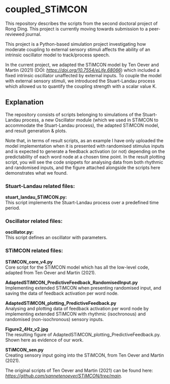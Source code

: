 # coupled_STiMCON 
This repository describes the scripts from the second doctoral project of Rong Ding. This project is currently moving towards submission to a peer-reviewed journal.

This project is a Python-based simulation project investigating how moderate coupling to external sensory stimuli affects the ability of an intrinsic oscillator model to track/process speech.

In the current project, we adapted the STiMCON model by Ten Oever and Martin (2021) (DOI: <i>https://doi.org/10.7554/eLife.68066</i>) which included a fixed intrinsic oscillator unaffected by external inputs. 
To couple the model with external sensory stimuli, we introduced the Stuart-Landau process which allowed us to quantify the coupling strength with a scalar value K. 

## Explanation
The repository consists of scripts belonging to simulations of the Stuart-Landau process, a new Oscillator module (which we used in STiMCON to accommodate the Stuart-Landau process), the adapted STiMCON model, and result generation & plots. 

Note that, in terms of result scripts, as an example I have only uploaded the model implementation when it is presented with randomised stimulus inputs and is expected to generate a feedback activation (or not) depending on the predictability of each word node at a chosen time point. In the result plotting script, you will see the code snippets for analysing data from both rhythmic and randomised inputs, and the figure attached alongside the scripts here demonstrates what we found.

### Stuart-Landau related files:
<b>stuart_landau_STiMCON.py:</b>\
This script implements the Stuart-Landau process over a predefined time period.

### Oscillator related files:
<b>oscillator.py:</b>\
This script defines an oscillator with parameters.

### STiMCON related files:

<b>STiMCON_core_v4.py</b>\
Core script for the STiMCON model which has all the low-level code, adapted from Ten Oever and Martin (2021).

<b>AdaptedSTiMCON_PredictiveFeedback_RandomisedInput.py</b>\
Implementing extended STiMCON when presenting randomised input, and saving the data of feedback activation per word node.

<b>AdaptedSTiMCON_plotting_PredictiveFeedback.py</b>\
Analysing and plotting data of feedback activation per word node by implementing extended STiMCON with rhythmic (isochronous) and randomised (non-isochronous) sensory inputs.

<b>Figure2_4Hz_v2.jpg</b>\
The resulting figure of AdaptedSTiMCON_plotting_PredictiveFeedback.py. Shown here as evidence of our work.

<b>STiMCON_sen.py</b>\
Creating sensory input going into the STiMCON, from Ten Oever and Martin (2021).

The original scripts of Ten Oever and Martin (2021) can be found here: <i>https://github.com/sannetenoever/STiMCON/tree/main</i>.
